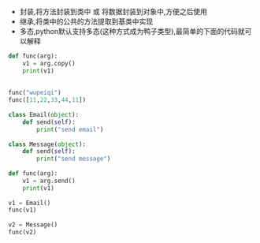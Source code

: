 - 封装,将方法封装到类中 或 将数据封装到对象中,方便之后使用
- 继承,将类中的公共的方法提取到基类中实现
- 多态,python默认支持多态(这种方式成为鸭子类型),最简单的下面的代码就可以解释
```python
def func(arg):  
    v1 = arg.copy()  
    print(v1)  
  
  
func("wupeiqi")  
func([11,22,33,44,11])  
  
class Email(object):  
    def send(self):  
        print("send email")  
  
class Message(object):  
    def send(self):  
        print("send message")  
  
def func(arg):  
    v1 = arg.send()  
    print(v1)  
  
v1 = Email()  
func(v1)  
  
v2 = Message()  
func(v2)
```
